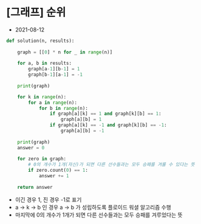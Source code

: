 # [그래프] 순위

- 2021-08-12

```python
def solution(n, results):
    
    graph = [[0] * n for _ in range(n)]
                
    for a, b in results:
        graph[a-1][b-1] = 1
        graph[b-1][a-1] = -1
        
    print(graph)

    for k in range(n):
        for a in range(n):
            for b in range(n):
                if graph[a][k] == 1 and graph[k][b] == 1:
                    graph[a][b] = 1
                if graph[a][k] == -1 and graph[k][b] == -1:
                    graph[a][b] = -1
                    
    print(graph)
    answer = 0
    
    for zero in graph:
        # 0의 개수가 1개(자신)가 되면 다른 선수들과는 모두 승패를 겨룰 수 있다는 뜻
        if zero.count(0) == 1:
            answer += 1
    
    return answer
```

- 이긴 경우 1, 진 경우 -1로 표기
- a → k → b 인 경우 a → b 가 성립하도록 플로이드 워셜 알고리즘 수행
- 마지막에 0의 개수가 1개가 되면 다른 선수들과는 모두 승패를 겨루었다는 뜻

